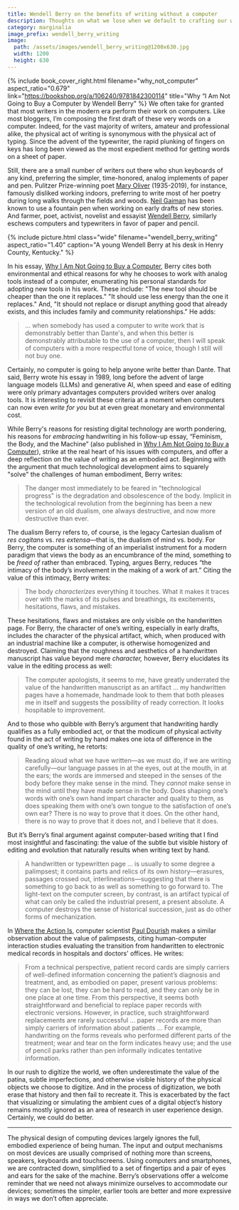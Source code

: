 ```yaml
---
title: Wendell Berry on the benefits of writing without a computer
description: Thoughts on what we lose when we default to crafting our words in a purely digital medium.
category: marginalia
image_prefix: wendell_berry_writing
image:
  path: /assets/images/wendell_berry_writing@1200x630.jpg
  width: 1200
  height: 630
---
```


{% include book_cover_right.html filename="why_not_computer" aspect_ratio="0.679" link="https://bookshop.org/a/106240/9781842300114" title="Why “I Am Not Going to Buy a Computer by Wendell Berry" %} We often take for granted that most writers in the modern era perform their work on computers. Like most bloggers, I’m composing the first draft of these very words on a computer. Indeed, for the vast majority of writers, amateur and professional alike, the physical act of writing is synonymous with the physical act of typing. Since the advent of the typewriter, the rapid plunking of fingers on keys has long been viewed as the most expedient method for getting words on a sheet of paper. 

Still, there are a small number of writers out there who shun keyboards of any kind, preferring the simpler, time-honored, analog implements of paper and pen. Pulitzer Prize-winning poet [Mary Oliver](https://en.wikipedia.org/wiki/Mary_Oliver) (1935-2019), for instance, famously disliked working indoors, preferring to write most of her poetry during long walks through the fields and woods. [Neil Gaiman](https://en.wikipedia.org/wiki/Neil_Gaiman) has been known to use a fountain pen when working on early drafts of new stories. And farmer, poet, activist, novelist and essayist [Wendell Berry](https://en.wikipedia.org/wiki/Wendell_Berry), similarly eschews computers and typewriters in favor of paper and pencil. 

{% include picture.html class="wide" filename="wendell_berry_writing" aspect_ratio="1.40" caption="A young Wendell Berry at his desk in Henry County, Kentucky." %}

In his essay, [Why I Am Not Going to Buy a Computer](https://bookshop.org/p/books/why-i-am-not-going-to-buy-a-computer-essays-wendell-berry/14393101), Berry cites both environmental and ethical reasons for why he chooses to work with analog tools instead of a computer, enumerating his personal standards for adopting new tools in his work. These include: "The new tool should be cheaper than the one it replaces." "It should use less energy than the one it replaces." And, "It should not replace or disrupt anything good that already exists, and this includes family and community relationships." He adds:

> ... when somebody has used a computer to write work that is demonstrably better than Dante's, and when this better is demonstrably attributable to the use of a computer, then I will speak of computers with a more respectful tone of voice, though I still will not buy one.

Certainly, no computer is going to help anyone write better than Dante. That said, Berry wrote his essay in 1989, long before the advent of large language models (LLMs) and generative AI, when speed and ease of editing were only primary advantages computers provided writers over analog tools. It is interesting to revisit these criteria at a moment when computers can now even *write for you* but at even great monetary and environmental cost.

While Berry's reasons for resisting digital technology are worth pondering, his reasons for *embracing* handwriting in his follow-up essay, “Feminism, the Body, and the Machine” (also published in [Why I Am Not Going to Buy a Computer](https://bookshop.org/p/books/why-i-am-not-going-to-buy-a-computer-essays-wendell-berry/14393101)), strike at the real heart of his issues with computers, and offer a deep reflection on the value of writing as an embodied act. Beginning with the argument that much technological development aims to squarely "solve" the challenges of human embodiment, Berry writes:

> The danger most immediately to be feared in "technological progress" is the degradation and obsolescence of the body. Implicit in the technological revolution from the beginning has been a new version of an old dualism, one always destructive, and now more destructive than ever.

The dualism Berry refers to, of course, is the legacy Cartesian dualism of *res cogitans* vs. *res extensa*—that is, the dualism of mind vs. body. For Berry, the computer is something of an imperialist instrument for a modern paradigm that views the body as an encumbrance of the mind, something to be *freed of* rather than embraced. Typing, argues Berry, reduces “the intimacy of the body’s involvement in the making of a work of art.” Citing the value of this intimacy, Berry writes:

> The body *characterizes* everything it touches. What it makes it traces over with the marks of its pulses and breathings, its excitements, hesitations, flaws, and mistakes.

These hesitations, flaws and mistakes are only visible on the handwritten page. For Berry, the character of one’s writing, especially in early drafts, includes the character of the physical artifact, which, when produced with an industrial machine like a computer, is otherwise homogenized and destroyed. Claiming that the roughness and aesthetics of a handwritten manuscript has value beyond mere *character,* however, Berry elucidates its value in the editing process as well:

> The computer apologists, it seems to me, have greatly underrated the value of the handwritten manuscript as an artifact ... my handwritten pages have a homemade, handmade look to them that both pleases me in itself and suggests the possibility of ready correction. It looks hospitable to improvement.

And to those who quibble with Berry’s argument that handwriting hardly qualifies as a fully embodied act, or that the modicum of physical activity found in the act of writing by hand makes one iota of difference in the quality of one’s writing, he retorts:

> Reading aloud what we have written—as we must do, if we are writing carefully—our language passes in at the eyes, out  at the mouth, in at the ears; the words are immersed and steeped in the senses of the body before they make sense in the mind. They *cannot* make sense in the mind until they have made sense in the body. Does shaping one’s words with one’s own hand impart character and quality to them, as does speaking them with one’s own tongue to the satisfaction of one’s own ear? There is no way to prove that it does. On the other hand, there is no way to prove that it does not, and I believe that it does.

But it’s Berry’s final argument against computer-based writing that I find most insightful and fascinating: the value of the subtle but visible history of editing and evolution that naturally results when writing text by hand.

> A handwritten or typewritten page ... is usually to some degree a palimpsest; it contains parts and relics of its own history—erasures, passages crossed out, interlineations—suggesting that there is something to go back to as well as something to go forward to. The light-text on the computer screen, by contrast, is an artifact typical of what can only be called the industrial present, a present absolute. A computer destroys the sense of historical succession, just as do other forms of mechanization.

In [Where the Action Is](https://mitpress.mit.edu/9780262541787/where-the-action-is/), computer scientist [Paul Dourish](https://en.wikipedia.org/wiki/Paul_Dourish) makes a similar observation about the value of palimpsests, citing human-computer interaction studies evaluating the transition from handwritten to electronic medical records in hospitals and doctors' offices. He writes:

> From a technical perspective, patient record cards are simply carriers of well-defined information concerning the patient’s diagnosis and treatment, and, as embodied on paper, present various problems: they can be lost, they can be hard to read, and they can only be in one place at one time. From this perspective, it seems both straightforward and beneficial to replace paper records with electronic versions. However, in practice, such straightforward replacements are rarely successful ... paper records are more than simply carriers of information about patients ... For example, handwriting on the forms reveals who performed different parts of the treatment; wear and tear on the form indicates heavy use; and the use of pencil parks rather than pen informally indicates tentative information.

In our rush to digitize the world, we often underestimate the value of the patina, subtle imperfections, and otherwise visible history of the physical objects we choose to digitize. And in the process of digitization, we both erase that history and then fail to recreate it. This is exacerbated by the fact that visualizing or simulating the ambient cues of a digital object’s history remains mostly ignored as an area of research in user experience design. Certainly, we could do better.

---

The physical design of computing devices largely ignores the full, embodied experience of being human. The input and output mechanisms on most devices are usually comprised of nothing more than screens, speakers, keyboards and touchscreens. Using computers and smartphones, we are contracted down, simplified to a set of fingertips and a pair of eyes and ears for the sake of the machine. Berry’s observations offer a welcome reminder that we need not always minimize ourselves to accommodate our devices; sometimes the simpler, earlier tools are better and more expressive in ways we don’t often appreciate.
